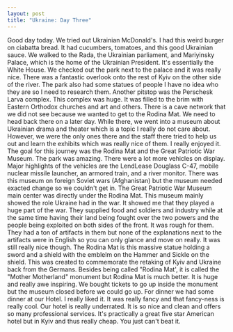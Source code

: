 ```yaml
---
layout: post
title: "Ukraine: Day Three"
---
```


Good day today. We tried out Ukrainian McDonald's. I had this weird burger on ciabatta bread. It
had cucumbers, tomatoes, and this good Ukrainian sauce. We walked to the Rada, the Ukrainian parliament, and Mariyinsky Palace, which is the home of the
Ukrainian President. It's essentially the White House. We checked out the park next to the palace
and it was really nice. There was a fantastic overlook onto the rest of Kyiv on the other side of the
river. The park also had some statues of people I have no idea who they are so I need to research
them.
Another pitstop was the Perschesk Larva complex. This complex was huge. It was filled to the brim
with Eastern Orthodox churches and art and others. There is a cave network that we did not see
because we wanted to get to the Rodina Mat. We need to head back there on a later day. While
there, we went into a museum about Ukrainian drama and theater which is a topic I really do not
care about. However, we were the only ones there and the staff there tried to help us out and learn
the exhibits which was really nice of them. I really enjoyed it.
The goal for this journey was the Rodina Mat and the Great Patriotic War Museum. The park was
amazing. There were a lot more vehicles on display. Major highlights of the vehicles are the LendLease
Douglass C-47, mobile nuclear missile launcher, an armored train, and a river monitor. There
was this museum on foreign Soviet wars (Afghanistan) but the museum needed exacted change so we
couldn't get in.
The Great Patriotic War Museum main center was directly under the Rodina Mat. This museum
mainly showed the role Ukraine had in the war. It showed me that they played a huge part of the
war. They supplied food and soldiers and industry while at the same time having their land being
fought over the two powers and the people being exploited on both sides of the front. It was rough
for them. They had a ton of artifacts in them but none of the explanations next to the artifacts were
in English so you can only glance and move on really. It was still really nice though.
The Rodina Mat is this massive statue holding a sword and a shield with the emblelm on the
Hammer and Sickle on the shield. This was created to commemorate the retaking of Kyiv and
Ukraine back from the Germans. Besides being called "Rodina Mat', it is called the "Mother
Motherland" monument but Rodina Mat is much better. It is huge and really awe inspiring. We
bought tickets to go up inside the monument but the museum closed before we could go up.
For dinner we had some dinner at our Hotel. I really liked it. It was really fancy and that fancy-ness
is really cool. Our hotel is really underrated. It is so nice and clean and offers so many professional
services. It's practically a great five star American hotel but in Kyiv and thus really cheap. You just
can't beat it.
